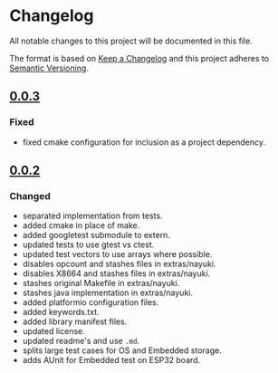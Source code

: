 # Changelog

All notable changes to this project will be documented in this file.

The format is based on [Keep a Changelog](http://keepachangelog.com/en/1.0.0/)
and this project adheres to [Semantic Versioning](http://semver.org/spec/v2.0.0.html).

## [0.0.3]

### Fixed
-   fixed cmake configuration for inclusion as a project dependency.

## [0.0.2]

### Changed
-   separated implementation from tests.
-   added cmake in place of make.
-   added googletest submodule to extern.
-   updated tests to use gtest vs ctest.
-   updated test vectors to use arrays where possible.
-   disables opcount and stashes files in extras/nayuki.
-   disables X8664 and stashes files in extras/nayuki.
-   stashes original Makefile in extras/nayuki.
-   stashes java implementation in extras/nayuki.
-   added platformio configuration files.
-   added keywords.txt.
-   added library manifest files.
-   updated license.
-   updated readme's and use `.md`.
-   splits large test cases for OS and Embedded storage.
-   adds AUnit for Embedded test on ESP32 board.

[0.0.2]: https://github.com/sleepdefic1t/bcl/compare/master...0.0.2
[0.0.3]: https://github.com/sleepdefic1t/bcl/compare/0.0.2...0.0.3
